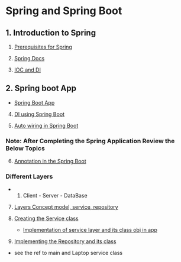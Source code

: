 # Spring and Spring Boot 

## 1. Introduction to Spring

1. [Prerequisites for Spring](SpringandBootNote..md)

2. [Spring Docs](SpringandBootNote..md)

3. [IOC and DI](SpringandBootNote..md)

## 2. Spring boot App

- [Spring Boot App](sf6sb3/src/main/java/com/springboot/sf6sb3/Sf6sb3Application.java)

4. [DI using Spring Boot](sf6sb3/src/main/java/com/springboot/sf6sb3/DISpring.java)

5. [Auto wiring in Spring Boot](sf6sb3/src/main/java/com/springboot/sf6sb3/Laptop.java)

### Note: After Completing the Spring Application Review the Below Topics

6. [Annotation in the Spring Boot](sf6sb3/src/main/java/com/springboot/sf6sb3/DISpring.java)

### Different Layers 
- 1. Client - Server - DataBase

7. [Layers Concept model, service, repository ](sf6sb3/src/main/java/com/springboot/sf6sb3/LayersClientServer.java)

8. [ Creating the Service class](sf6sb3/src/main/java/com/springboot/sf6sb3/service/LaptopService.java)

    - [Implementation of service layer and its class obj in app](sf6sb3/src/main/java/com/springboot/sf6sb3/Sf6sb3Application.java)

9. [ Implementing the Repository and its class](sf6sb3/src/main/java/com/springboot/sf6sb3/service/LaotopRepository.java)
 - see the ref to main and Laptop service class 